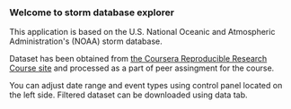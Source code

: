### Welcome to storm database explorer

This application is based on the U.S. National Oceanic and Atmospheric Administration's (NOAA) storm database.

Dataset has been obtained from [the Coursera Reproducible Research Course site](https://d396qusza40orc.cloudfront.net/repdata%2Fdata%2FStormData.csv.bz2) and processed as a part of peer assingment for the course.

You can adjust date range and event types using control panel located on the left side. Filtered dataset can be downloaded using data tab.
